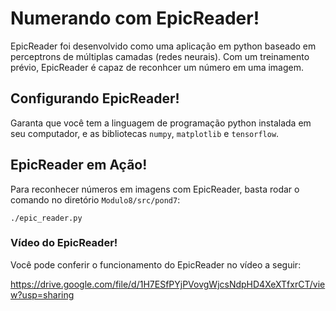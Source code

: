 # Numerando com EpicReader!
EpicReader foi desenvolvido como uma aplicação em python baseado em perceptrons de múltiplas camadas (redes neurais). Com um treinamento prévio, EpicReader é capaz de reconhcer um número em uma imagem.

## Configurando EpicReader!
Garanta que você tem a linguagem de programação python instalada em seu computador, e as bibliotecas `numpy`, `matplotlib` e `tensorflow`.

## EpicReader em Ação!
Para reconhecer números em imagens com EpicReader, basta rodar o comando no diretório `Modulo8/src/pond7`:
```
./epic_reader.py
```

### Vídeo do EpicReader!
Você pode conferir o funcionamento do EpicReader no vídeo a seguir:

https://drive.google.com/file/d/1H7ESfPYjPVovgWjcsNdpHD4XeXTfxrCT/view?usp=sharing


